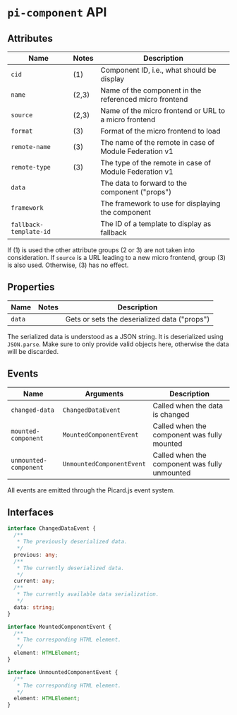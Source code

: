 # `pi-component` API

## Attributes

| Name                   | Notes | Description                                            |
| ---------------------- | ----- | ------------------------------------------------------ |
| `cid`                  | (1)   | Component ID, i.e., what should be display             |
| `name`                 | (2,3) | Name of the component in the referenced micro frontend |
| `source`               | (2,3) | Name of the micro frontend or URL to a micro frontend  |
| `format`               | (3)   | Format of the micro frontend to load                   |
| `remote-name`          | (3)   | The name of the remote in case of Module Federation v1 |
| `remote-type`          | (3)   | The type of the remote in case of Module Federation v1 |
| `data`                 |       | The data to forward to the component ("props")         |
| `framework`            |       | The framework to use for displaying the component      |
| `fallback-template-id` |       | The ID of a template to display as fallback            |

If (1) is used the other attribute groups (2 or 3) are not taken into consideration. If `source` is a URL leading to a new micro frontend, group (3) is also used. Otherwise, (3) has no effect.

## Properties

| Name                   | Notes | Description                                            |
| ---------------------- | ----- | ------------------------------------------------------ |
| `data`                 |       | Gets or sets the deserialized data ("props")           |

The serialized data is understood as a JSON string. It is deserialized using `JSON.parse`. Make sure to only provide valid objects here, otherwise the data will be discarded.

## Events

| Name                   | Arguments                 | Description                                            |
| ---------------------- | ------------------------- | ------------------------------------------------------ |
| `changed-data`         | `ChangedDataEvent`        | Called when the data is changed                        |
| `mounted-component`    | `MountedComponentEvent`   | Called when the component was fully mounted            |
| `unmounted-component`  | `UnmountedComponentEvent` | Called when the component was fully unmounted          |

All events are emitted through the Picard.js event system.

## Interfaces

```ts
interface ChangedDataEvent {
  /**
   * The previously deserialized data.
   */
  previous: any;
  /**
   * The currently deserialized data.
   */
  current: any;
  /**
   * The currently available data serialization.
   */
  data: string;
}
```

```ts
interface MountedComponentEvent {
  /**
   * The corresponding HTML element.
   */
  element: HTMLElement;
}
```

```ts
interface UnmountedComponentEvent {
  /**
   * The corresponding HTML element.
   */
  element: HTMLElement;
}
```
